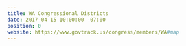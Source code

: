 ```yaml
---
title: WA Congressional Districts
date: 2017-04-15 10:00:00 -07:00
position: 0
website: https://www.govtrack.us/congress/members/WA#map
---
```



